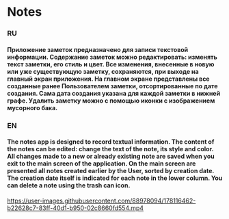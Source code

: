 <h1>
  Notes
</h1>

<h3>
  RU 
</h3>

<h4>
  Приложение заметок предназначено для записи текстовой информации. Содержание заметок можно редактировать: изменять текст заметки, его стиль и цвет.
  Все изменения, внесенные в новую или уже существующую заметку, сохраняются, при выходе на главный экран приложения. На главном экране представлены 
  все созданные ранее Пользователем заметки, отсортированные по дате создания. Сама дата создания указана для каждой заметки в нижней графе. 
  Удалить заметку можно с помощью иконки с изображением мусорного бака.
</h4>

<h3>
  EN
</h3>

<h4>
  The notes app is designed to record textual information. The content of the notes can be edited: change the text of the note, its style and color.
  All changes made to a new or already existing note are saved when you exit to the main screen of the application. On the main screen are presented
  all notes created earlier by the User, sorted by creation date. The creation date itself is indicated for each note in the lower column.
  You can delete a note using the trash can icon.
</h4>



https://user-images.githubusercontent.com/88978094/178116462-b22628c7-83ff-40d1-b950-02c8660fd554.mp4

